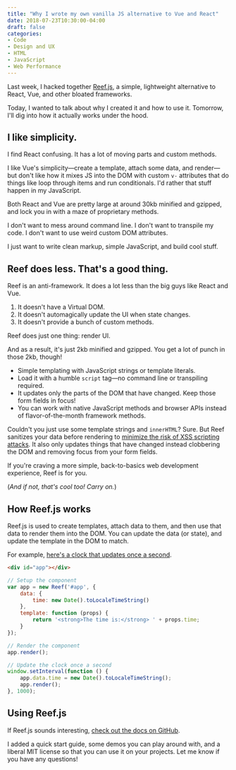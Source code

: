 ```yaml
---
title: "Why I wrote my own vanilla JS alternative to Vue and React"
date: 2018-07-23T10:30:00-04:00
draft: false
categories:
- Code
- Design and UX
- HTML
- JavaScript
- Web Performance
---
```


Last week, I hacked together [Reef.js](https://github.com/cferdinandi/reef), a simple, lightweight alternative to React, Vue, and other bloated frameworks.

Today, I wanted to talk about why I created it and how to use it. Tomorrow, I'll dig into how it actually works under the hood.

## I like simplicity.

I find React confusing. It has a lot of moving parts and custom methods.

I like Vue's simplicity&mdash;create a template, attach some data, and render&mdash;but don't like how it mixes JS into the DOM with custom `v-` attributes that do things like loop through items and run conditionals. I'd rather that stuff happen in my JavaScript.

Both React and Vue are pretty large at around 30kb minified and gzipped, and lock you in with a maze of proprietary methods.

I don't want to mess around command line. I don't want to transpile my code. I don't want to use weird custom DOM attributes.

I just want to write clean markup, simple JavaScript, and build cool stuff.

## Reef does less. That's a good thing.

Reef is an anti-framework. It does a lot less than the big guys like React and Vue.

1. It doesn't have a Virtual DOM.
2. It doesn't automagically update the UI when state changes.
3. It doesn't provide a bunch of custom methods.

Reef does just one thing: render UI.

And as a result, it's just 2kb minified and gzipped. You get a lot of punch in those 2kb, though!

- Simple templating with JavaScript strings or template literals.
- Load it with a humble `script` tag&mdash;no command line or transpiling required.
- It updates only the parts of the DOM that have changed. Keep those form fields in focus!
- You can work with native JavaScript methods and browser APIs instead of flavor-of-the-month framework methods.

Couldn't you just use some template strings and `innerHTML`? Sure. But Reef sanitizes your data before rendering to [minimize the risk of XSS scripting attacks](/preventing-cross-site-scripting-attacks-when-using-innerhtml-in-vanilla-javascript/). It also only updates things that have changed instead clobbering the DOM and removing focus from your form fields.

If you're craving a more simple, back-to-basics web development experience, Reef is for you.

(*And if not, that's cool too! Carry on.*)

## How Reef.js works

Reef.js is used to create templates, attach data to them, and then use that data to render them into the DOM. You can update the data (or state), and update the template in the DOM to match.

For example, [here's a clock that updates once a second](http://jsfiddle.net/cferdinandi/7o5zydvL/5/).

```html
<div id="app"></div>
```

```js
// Setup the component
var app = new Reef('#app', {
	data: {
		time: new Date().toLocaleTimeString()
	},
	template: function (props) {
		return '<strong>The time is:</strong> ' + props.time;
	}
});

// Render the component
app.render();

// Update the clock once a second
window.setInterval(function () {
	app.data.time = new Date().toLocaleTimeString();
	app.render();
}, 1000);
```

## Using Reef.js

If Reef.js sounds interesting, [check out the docs on GitHub](https://github.com/cferdinandi/reef).

I added a quick start guide, some demos you can play around with, and a liberal MIT license so that you can use it on your projects. Let me know if you have any questions!